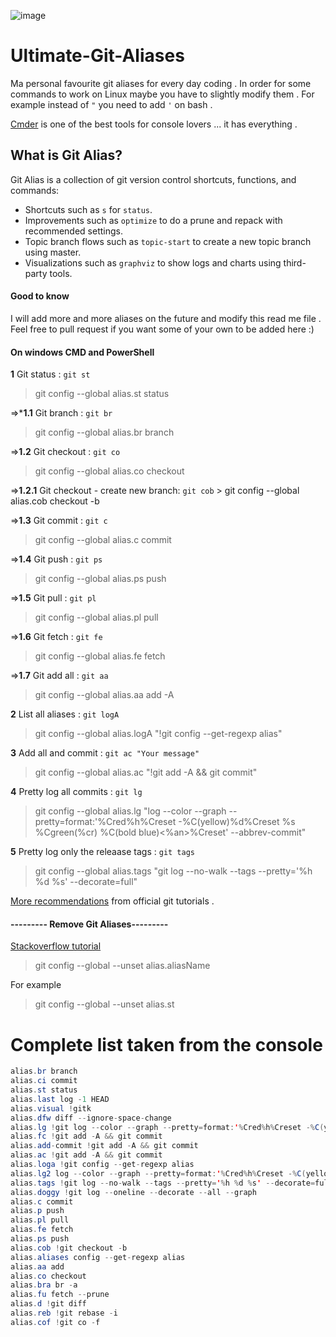 ![image](https://git-scm.com/images/logos/downloads/Git-Logo-2Color.png)

# Ultimate-Git-Aliases
Ma personal favourite git aliases for every day coding . In order for some commands to work on Linux maybe you have to slightly modify them . For example instead of `"` you need to add `'` on bash .

[Cmder](http://cmder.net/) is one of the best tools for console lovers ... it has everything .

## What is Git Alias?

Git Alias is a collection of git version control shortcuts, functions, and commands:

  * Shortcuts such as `s` for `status`.
  * Improvements such as `optimize` to do a prune and repack with recommended settings.
  * Topic branch flows such as `topic-start` to create a new topic branch using master.
  * Visualizations such as `graphviz` to show logs and charts using third-party tools.

#### Good to know
I will add more and more aliases on the future and modify this read me file . Feel free to pull request if you want some of your own to be added here :)

#### On windows CMD and PowerShell

 **1** Git status : `git st`
 > git config --global alias.st status

  =>***1.1** Git branch : `git br`
   > git config --global alias.br branch
 
  =>**1.2** Git checkout : `git co`
   > git config --global alias.co checkout
 
   =>**1.2.1** Git checkout - create new branch: `git cob`
    > git config --global alias.cob checkout -b
 
  =>**1.3** Git commit : `git c`
   > git config --global alias.c commit
 
  =>**1.4** Git push : `git ps`
   > git config --global alias.ps push
 
  =>**1.5** Git pull : `git pl`
   > git config --global alias.pl pull
 
  =>**1.6** Git fetch : `git fe`
   > git config --global alias.fe fetch
 
  =>**1.7** Git add all : `git aa`
   > git config --global alias.aa add -A
 
**2** List all aliases : `git logA`
> git config --global alias.logA "!git config --get-regexp alias"

**3** Add all and commit : `git ac "Your message"`
> git config --global alias.ac "!git add -A && git commit"

**4** Pretty log all commits : `git lg`
> git config --global alias.lg "log --color --graph --pretty=format:'%Cred%h%Creset -%C(yellow)%d%Creset %s %Cgreen(%cr) %C(bold blue)<%an>%Creset' --abbrev-commit"

**5** Pretty log only the releaase tags : `git tags`
>git config --global alias.tags "git log --no-walk --tags --pretty='%h %d %s' --decorate=full"

[More recommendations](https://git-scm.com/book/en/v2/Git-Basics-Git-Aliases) from official git tutorials .

#### --------- Remove Git Aliases---------

[Stackoverflow tutorial](https://stackoverflow.com/questions/23512402/how-can-i-delete-a-git-alias)

>git config --global --unset alias.aliasName

For example

>git config --global --unset alias.st

# Complete list taken from the console

``` java
alias.br branch                                                                                                                                  
alias.ci commit                                                                                                                                  
alias.st status                                                                                                                                  
alias.last log -1 HEAD                                                                                                                           
alias.visual !gitk                                                                                                                               
alias.dfw diff --ignore-space-change                                                                                                             
alias.lg !git log --color --graph --pretty=format:'%Cred%h%Creset -%C(yellow)%d%Creset %s %Cgreen(%cr) %C(bold blue)<%an>%Creset' --abbrev-commit
alias.fc !git add -A && git commit                                                                                                               
alias.add-commit !git add -A && git commit                                                                                                       
alias.ac !git add -A && git commit                                                                                                               
alias.loga !git config --get-regexp alias                                                                                                        
alias.lg2 log --color --graph --pretty=format:'%Cred%h%Creset -%C(yellow)%d%Creset %s %Cgreen(%cr) %C(bold blue)<%an>%Creset' --abbrev-commit    
alias.tags !git log --no-walk --tags --pretty='%h %d %s' --decorate=full                                                                         
alias.doggy !git log --oneline --decorate --all --graph                                                                                          
alias.c commit                                                                                                                                   
alias.p push                                                                                                                                     
alias.pl pull                                                                                                                                    
alias.fe fetch                                                                                                                                   
alias.ps push                                                                                                                                    
alias.cob !git checkout -b                                                                                                                       
alias.aliases config --get-regexp alias                                                                                                          
alias.aa add                                                                                                                                     
alias.co checkout                                                                                                                                
alias.bra br -a                                                                                                                                  
alias.fu fetch --prune                                                                                                                           
alias.d !git diff                                                                                                                                
alias.reb !git rebase -i                                                                                                                         
alias.cof !git co -f                                                                                                                             

```
